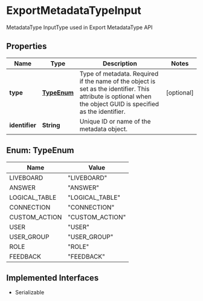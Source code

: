 

# ExportMetadataTypeInput

MetadataType InputType used in Export MetadataType API

## Properties

| Name | Type | Description | Notes |
|------------ | ------------- | ------------- | -------------|
|**type** | [**TypeEnum**](#TypeEnum) |   Type of metadata.     Required if the name of the object is set as the identifier. This attribute is optional when the object GUID is specified as the identifier. |  [optional] |
|**identifier** | **String** | Unique ID or name of the metadata object. |  |



## Enum: TypeEnum

| Name | Value |
|---- | -----|
| LIVEBOARD | &quot;LIVEBOARD&quot; |
| ANSWER | &quot;ANSWER&quot; |
| LOGICAL_TABLE | &quot;LOGICAL_TABLE&quot; |
| CONNECTION | &quot;CONNECTION&quot; |
| CUSTOM_ACTION | &quot;CUSTOM_ACTION&quot; |
| USER | &quot;USER&quot; |
| USER_GROUP | &quot;USER_GROUP&quot; |
| ROLE | &quot;ROLE&quot; |
| FEEDBACK | &quot;FEEDBACK&quot; |


## Implemented Interfaces

* Serializable


